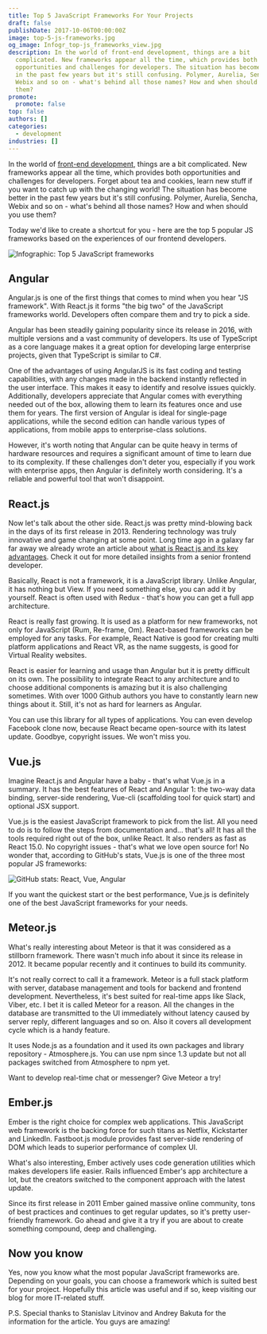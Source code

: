 ```yaml
---
title: Top 5 JavaScript Frameworks For Your Projects
draft: false
publishDate: 2017-10-06T00:00:00Z
image: top-5-js-frameworks.jpg
og_image: Infogr_top-js_frameworks_view.jpg
description: In the world of front-end development, things are a bit
  complicated. New frameworks appear all the time, which provides both
  opportunities and challenges for developers. The situation has become better
  in the past few years but it's still confusing. Polymer, Aurelia, Sencha,
  Webix and so on - what's behind all those names? How and when should you use
  them?
promote:
  promote: false
top: false
authors: []
categories:
  - development
industries: []
---
```

In the world of [front-end development](https://anadea.info/blog/modern-front-end-pros-and-cons), things are a bit complicated. New frameworks appear all the time, which provides both opportunities and challenges for developers. Forget about tea and cookies, learn new stuff if you want to catch up with the changing world! The situation has become better in the past few years but it's still confusing. Polymer, Aurelia, Sencha, Webix and so on - what's behind all those names? How and when should you use them?

Today we'd like to create a shortcut for you - here are the top 5 popular JS frameworks based on the experiences of our frontend developers.

![Infographic: Top 5 JavaScript frameworks](Infogr_top-5_js_frameworks.jpg)

## Angular

Angular.js is one of the first things that comes to mind when you hear "JS framework". With React.js it forms "the big two" of the JavaScript frameworks world. Developers often compare them and try to pick a side.

Angular has been steadily gaining popularity since its release in 2016, with multiple versions and a vast community of developers. Its use of TypeScript as a core language makes it a great option for developing large enterprise projects, given that TypeScript is similar to C#.

One of the advantages of using AngularJS is its fast coding and testing capabilities, with any changes made in the backend instantly reflected in the user interface. This makes it easy to identify and resolve issues quickly. Additionally, developers appreciate that Angular comes with everything needed out of the box, allowing them to learn its features once and use them for years. The first version of Angular is ideal for single-page applications, while the second edition can handle various types of applications, from mobile apps to enterprise-class solutions.

However, it's worth noting that Angular can be quite heavy in terms of hardware resources and requires a significant amount of time to learn due to its complexity. If these challenges don't deter you, especially if you work with enterprise apps, then Angular is definitely worth considering. It's a reliable and powerful tool that won't disappoint.

## React.js

Now let's talk about the other side. React.js was pretty mind-blowing back in the days of its first release in 2013. Rendering technology was truly innovative and game changing at some point. Long time ago in a galaxy far far away we already wrote an article about [what is React js and its key advantages](https://anadea.info/blog/advantages-of-react-js). Check it out for more detailed insights from a senior frontend developer.

Basically, React is not a framework, it is a JavaScript library. Unlike Angular, it has nothing but View. If you need something else, you can add it by yourself. React is often used with Redux - that's how you can get a full app architecture.

React is really fast growing. It is used as a platform for new frameworks, not only for JavaScript (Rum, Re-frame, Om). React-based frameworks can be employed for any tasks. For example, React Native is good for creating multi platform applications and React VR, as the name suggests, is good for Virtual Reality websites.

React is easier for learning and usage than Angular but it is pretty difficult on its own. The possibility to integrate React to any architecture and to choose additional components is amazing but it is also challenging sometimes. With over 1000 Github authors you have to constantly learn new things about it. Still, it's not as hard for learners as Angular.

You can use this library for all types of applications. You can even develop Facebook clone now, because React became open-source with its latest update. Goodbye, copyright issues. We won't miss you.

## Vue.js

Imagine React.js and Angular have a baby - that's what Vue.js in a summary. It has the best features of React and Angular 1: the two-way data binding, server-side rendering, Vue-cli (scaffolding tool for quick start) and optional JSX support.

Vue.js is the easiest JavaScript framework to pick from the list. All you need to do is to follow the steps from documentation and… that's all! It has all the tools required right out of the box, unlike React. It also renders as fast as React 15.0. No copyright issues - that's what we love open source for! No wonder that, according to GitHub's stats, Vue.js is one of the three most popular JS frameworks:

![GitHub stats: React, Vue, Angular](GitHub_stats.jpg)

If you want the quickest start or the best performance, Vue.js is definitely one of the best JavaScript frameworks for your needs.

## Meteor.js

What's really interesting about Meteor is that it was considered as a stillborn framework. There wasn't much info about it since its release in 2012. It became popular recently and it continues to build its community.

It's not really correct to call it a framework. Meteor is a full stack platform with server, database management and tools for backend and frontend development. Nevertheless, it's best suited for real-time apps like Slack, Viber, etc. I bet it is called Meteor for a reason. All the changes in the database are transmitted to the UI immediately without latency caused by server reply, different languages and so on. Also it covers all development cycle which is a handy feature.

It uses Node.js as a foundation and it used its own packages and library repository - Atmosphere.js. You can use npm since 1.3 update but not all packages switched from Atmosphere to npm yet.

Want to develop real-time chat or messenger? Give Meteor a try!

## Ember.js

Ember is the right choice for complex web applications. This JavaScript web framework is the backing force for such titans as Netflix, Kickstarter and LinkedIn. Fastboot.js module provides fast server-side rendering of DOM which leads to superior performance of complex UI.

What's also interesting, Ember actively uses code generation utilities which makes developers life easier. Rails influenced Ember's app architecture a lot, but the creators switched to the component approach with the latest update.

Since its first release in 2011 Ember gained massive online community, tons of best practices and continues to get regular updates, so it's pretty user-friendly framework.
Go ahead and give it a try if you are about to create something compound, deep and challenging.

## Now you know

Yes, now you know what the most popular JavaScript frameworks are. Depending on your goals, you can choose a framework which is suited best for your project. Hopefully this article was useful and if so, keep visiting our blog for more IT-related stuff.

P.S.
Special thanks to Stanislav Litvinov and Andrey Bakuta for the information for the article. You guys are amazing!

